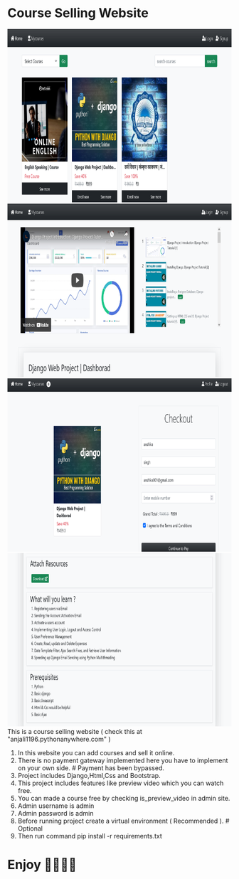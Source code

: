 # Course Selling Website

<img src="static/css/Screenshot%202021-10-23%20at%2015-00-37%20classes%20on.png" width="700" height="390">

<img src="static/css/Screenshot%202021-10-23%20at%2015-01-02%20classes%20on.png" width="700" height="390">

<img src="static/css/Screenshot%202021-10-23%20at%2015-02-26%20classes%20on.png" width="700" height="390">

<img src="static/css/Screenshot%202021-10-23%20at%2015-02-45%20classes%20on.png" width="700" height="390">
This is a course selling website ( check this at "anjali1196.pythonanywhere.com" )

1. In this website you can add courses and sell it online.
2. There is no payment gateway implemented here you have to implement on your own side.  # Payment has been bypassed.
3. Project includes Django,Html,Css and Bootstrap.
4. This project includes features like preview video which you can watch free.
5. You can made a course free by checking is_preview_video in admin site.
6. Admin username is admin
7. Admin password is admin
8. Before running project create a virtual environment ( Recommended ).    # Optional
9. Then run command pip install -r requirements.txt

# Enjoy 🥳🥳🥳🥳
